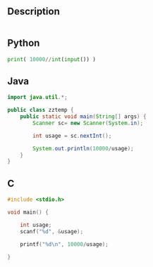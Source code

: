 ## Description
```
```
## Python
```python
print( 10000//int(input()) )
```
## Java
```java
import java.util.*;

public class zztemp {
	public static void main(String[] args) {		
		Scanner sc= new Scanner(System.in);

		int usage = sc.nextInt();

		System.out.println(10000/usage);
	}
}
```
## C
```c
#include <stdio.h>

void main() {

	int usage;
	scanf("%d", &usage);

	printf("%d\n", 10000/usage);

}

```